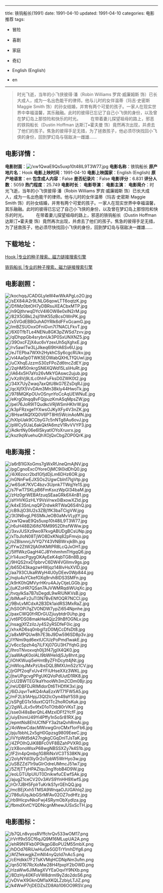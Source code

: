 
---
title: 铁钩船长(1991)
date: 1991-04-10
updated: 1991-04-10
categories: 电影推荐
tags:
- 冒险
- 喜剧
- 家庭
- 奇幻

- English (English)
- en
---


> 时光飞逝，当年的小飞侠彼得·潘（Robin Williams 罗宾·威廉姆斯 饰）已长大成人，成为一名出色能干的律师。他与儿时的女伴温蒂（玛吉·史密斯 Maggie Smith 饰）的孙女结婚，并育有两个可爱的孩子。一家人在现实世界中幸福温馨，其乐融融。此时的彼得已忘记了自己小飞侠的身份，以及曾在梦幻岛上那惊险和快乐的时光。  　　在带着妻儿探望祖母的路上，邪恶的铁钩船长（Dustin Hoffman 达斯汀•霍夫曼 饰）竟然再次出现，并虏去了他们的孩子。焦急的彼得手足无措，为了拯救孩子，他必须尽快找回小飞侠的身份，回到梦幻岛与宿敌决一雌雄……

## **电影详情**：

**电影封面**：<img src="https://image.tmdb.org/t/p/w200/xw1QwaE9Qs5uxp10t48lL9T3W77.jpg" alt="/xw1QwaE9Qs5uxp10t48lL9T3W77.jpg" title="/xw1QwaE9Qs5uxp10t48lL9T3W77.jpg">
**电影名称**：铁钩船长
**原产地片名**：Hook
**电影上映时间**：1991-04-10
**电影上映国家**：English (English)
**原产地语言**：en
**包含成人内容**：False
**是否纪录片**：False
**电影评分**：6.831
**评分人数**：5059
**热门程度**：25.749
**电影时长**：
**电影导演**：
**电影主演**：
**电影简介**：时光飞逝，当年的小飞侠彼得·潘（Robin Williams 罗宾·威廉姆斯 饰）已长大成人，成为一名出色能干的律师。他与儿时的女伴温蒂（玛吉·史密斯 Maggie Smith 饰）的孙女结婚，并育有两个可爱的孩子。一家人在现实世界中幸福温馨，其乐融融。此时的彼得已忘记了自己小飞侠的身份，以及曾在梦幻岛上那惊险和快乐的时光。  　　在带着妻儿探望祖母的路上，邪恶的铁钩船长（Dustin Hoffman 达斯汀•霍夫曼 饰）竟然再次出现，并虏去了他们的孩子。焦急的彼得手足无措，为了拯救孩子，他必须尽快找回小飞侠的身份，回到梦幻岛与宿敌决一雌雄……

## **下载地址**：
[Hook |专业的种子搜索、磁力链接搜索引擎](https://movie.amd794.com:2083/?search=Hook&ordering=&mode=match_phrase&page_size=10&page=1)

[铁钩船长 |专业的种子搜索、磁力链接搜索引擎](https://movie.amd794.com:2083/?search=%E9%93%81%E9%92%A9%E8%88%B9%E9%95%BF&ordering=&mode=match_phrase&page_size=10&page=1)
 

## **电影剧照**：
<img src="https://image.tmdb.org/t/p/original/kochqqJCADGLyIeW4wWkAPgLo2O.jpg" alt="/kochqqJCADGLyIeW4wWkAPgLo2O.jpg" title="/kochqqJCADGLyIeW4wWkAPgLo2O.jpg"><img src="https://image.tmdb.org/t/p/original/sEX84iA2r9LNLG6qowLTT6oqtzK.jpg" alt="/sEX84iA2r9LNLG6qowLTT6oqtzK.jpg" title="/sEX84iA2r9LNLG6qowLTT6oqtzK.jpg"><img src="https://image.tmdb.org/t/p/original/DfiMz0btOH7yDBRsuXEACbxMTP.jpg" alt="/DfiMz0btOH7yDBRsuXEACbxMTP.jpg" title="/DfiMz0btOH7yDBRsuXEACbxMTP.jpg"><img src="https://image.tmdb.org/t/p/original/n9QjthrwqDYcV4I6OW8e0xlN2rM.jpg" alt="/n9QjthrwqDYcV4I6OW8e0xlN2rM.jpg" title="/n9QjthrwqDYcV4I6OW8e0xlN2rM.jpg"><img src="https://image.tmdb.org/t/p/original/82X5GBkL2sjI1lhK55zBcsOWnPK.jpg" alt="/82X5GBkL2sjI1lhK55zBcsOWnPK.jpg" title="/82X5GBkL2sjI1lhK55zBcsOWnPK.jpg"><img src="https://image.tmdb.org/t/p/original/x5VGdEBBGuhA0YRlk6dFFxGcamG.jpg" alt="/x5VGdEBBGuhA0YRlk6dFFxGcamG.jpg" title="/x5VGdEBBGuhA0YRlk6dFFxGcamG.jpg"><img src="https://image.tmdb.org/t/p/original/imBZSUOxxOFniGvn7I7NACLFkvT.jpg" alt="/imBZSUOxxOFniGvn7I7NACLFkvT.jpg" title="/imBZSUOxxOFniGvn7I7NACLFkvT.jpg"><img src="https://image.tmdb.org/t/p/original/6X0TfbTLe4NENu8GK3pZWSd7zvv.jpg" alt="/6X0TfbTLe4NENu8GK3pZWSd7zvv.jpg" title="/6X0TfbTLe4NENu8GK3pZWSd7zvv.jpg"><img src="https://image.tmdb.org/t/p/original/qlDhppGb4srybnUk3P0SxUNXNZ5.jpg" alt="/qlDhppGb4srybnUk3P0SxUNXNZ5.jpg" title="/qlDhppGb4srybnUk3P0SxUNXNZ5.jpg"><img src="https://image.tmdb.org/t/p/original/39OxcFZjX4uc6vYzexUh5qXghxE.jpg" alt="/39OxcFZjX4uc6vYzexUh5qXghxE.jpg" title="/39OxcFZjX4uc6vYzexUh5qXghxE.jpg"><img src="https://image.tmdb.org/t/p/original/rv5awlTw3LjJlkeq6l9tHA6Sv6U.jpg" alt="/rv5awlTw3LjJlkeq6l9tHA6Sv6U.jpg" title="/rv5awlTw3LjJlkeq6l9tHA6Sv6U.jpg"><img src="https://image.tmdb.org/t/p/original/eJTEPba7WXh2HykhCSy6cgcRUkv.jpg" alt="/eJTEPba7WXh2HykhCSy6cgcRUkv.jpg" title="/eJTEPba7WXh2HykhCSy6cgcRUkv.jpg"><img src="https://image.tmdb.org/t/p/original/vl4Aa0p0TWK5EOWabQXHLTfQUwl.jpg" alt="/vl4Aa0p0TWK5EOWabQXHLTfQUwl.jpg" title="/vl4Aa0p0TWK5EOWabQXHLTfQUwl.jpg"><img src="https://image.tmdb.org/t/p/original/uCXhqEJzzmS30zFPoZd6tncZdEY.jpg" alt="/uCXhqEJzzmS30zFPoZd6tncZdEY.jpg" title="/uCXhqEJzzmS30zFPoZd6tncZdEY.jpg"><img src="https://image.tmdb.org/t/p/original/2qHM50nkrgSN6XQWd15LsliHuRt.jpg" alt="/2qHM50nkrgSN6XQWd15LsliHuRt.jpg" title="/2qHM50nkrgSN6XQWd15LsliHuRt.jpg"><img src="https://image.tmdb.org/t/p/original/iA64x5H7aYo26vMkYGAswc2ujub.jpg" alt="/iA64x5H7aYo26vMkYGAswc2ujub.jpg" title="/iA64x5H7aYo26vMkYGAswc2ujub.jpg"><img src="https://image.tmdb.org/t/p/original/vXz8Vj9LtLc0hhFuFksD0ZWK0t2.jpg" alt="/vXz8Vj9LtLc0hhFuFksD0ZWK0t2.jpg" title="/vXz8Vj9LtLc0hhFuFksD0ZWK0t2.jpg"><img src="https://image.tmdb.org/t/p/original/34X7UyZwaq7axQtU8kG7EZsDqRJ.jpg" alt="/34X7UyZwaq7axQtU8kG7EZsDqRJ.jpg" title="/34X7UyZwaq7axQtU8kG7EZsDqRJ.jpg"><img src="https://image.tmdb.org/t/p/original/qcXjfX5VvDAm3Mn38kIy44HwoTk.jpg" alt="/qcXjfX5VvDAm3Mn38kIy44HwoTk.jpg" title="/qcXjfX5VvDAm3Mn38kIy44HwoTk.jpg"><img src="https://image.tmdb.org/t/p/original/978MQKpOUvOSnynYoCcAqUEWNuE.jpg" alt="/978MQKpOUvOSnynYoCcAqUEWNuE.jpg" title="/978MQKpOUvOSnynYoCcAqUEWNuE.jpg"><img src="https://image.tmdb.org/t/p/original/eKrgOlnqq8vFQjpuzKmASqMpsZW.jpg" alt="/eKrgOlnqq8vFQjpuzKmASqMpsZW.jpg" title="/eKrgOlnqq8vFQjpuzKmASqMpsZW.jpg"><img src="https://image.tmdb.org/t/p/original/pel76JoR9ITQudkcVRjWSmHKhrW.jpg" alt="/pel76JoR9ITQudkcVRjWSmHKhrW.jpg" title="/pel76JoR9ITQudkcVRjWSmHKhrW.jpg"><img src="https://image.tmdb.org/t/p/original/k3pFRzxge1YXwsOJKyXFy4V3nZK.jpg" alt="/k3pFRzxge1YXwsOJKyXFy4V3nZK.jpg" title="/k3pFRzxge1YXwsOJKyXFy4V3nZK.jpg"><img src="https://image.tmdb.org/t/p/original/8HswfAQfXQ0V6PT8Ht5WcinAoMN.jpg" alt="/8HswfAQfXQ0V6PT8Ht5WcinAoMN.jpg" title="/8HswfAQfXQ0V6PT8Ht5WcinAoMN.jpg"><img src="https://image.tmdb.org/t/p/original/hXIpUak9CCbyG7c5nNTg8Au6ovJ.jpg" alt="/hXIpUak9CCbyG7c5nNTg8Au6ovJ.jpg" title="/hXIpUak9CCbyG7c5nNTg8Au6ovJ.jpg"><img src="https://image.tmdb.org/t/p/original/pWCy5UaL6akQkfA6mzV1RvVVYP3.jpg" alt="/pWCy5UaL6akQkfA6mzV1RvVVYP3.jpg" title="/pWCy5UaL6akQkfA6mzV1RvVVYP3.jpg"><img src="https://image.tmdb.org/t/p/original/AdkrtNy06e6ISkyatIOYoXruxrx.jpg" alt="/AdkrtNy06e6ISkyatIOYoXruxrx.jpg" title="/AdkrtNy06e6ISkyatIOYoXruxrx.jpg"><img src="https://image.tmdb.org/t/p/original/ksz9qWuehuQhXOjQxCbgZOP0QrK.jpg" alt="/ksz9qWuehuQhXOjQxCbgZOP0QrK.jpg" title="/ksz9qWuehuQhXOjQxCbgZOP0QrK.jpg">

## **电影海报**：
<img src="https://image.tmdb.org/t/p/original/a6rB1lGXoGms7gWxRfJneQmAjNV.jpg" alt="/a6rB1lGXoGms7gWxRfJneQmAjNV.jpg" title="/a6rB1lGXoGms7gWxRfJneQmAjNV.jpg"><img src="https://image.tmdb.org/t/p/original/pgCgnoExcOYoreOjMC9i0idDhQ0.jpg" alt="/pgCgnoExcOYoreOjMC9i0idDhQ0.jpg" title="/pgCgnoExcOYoreOjMC9i0idDhQ0.jpg"><img src="https://image.tmdb.org/t/p/original/4iX6zocr2bd1GfjdDjLm6DHz6OR.jpg" alt="/4iX6zocr2bd1GfjdDjLm6DHz6OR.jpg" title="/4iX6zocr2bd1GfjdDjLm6DHz6OR.jpg"><img src="https://image.tmdb.org/t/p/original/nGNnFwEJXSOs2UgwCbln17IgVtp.jpg" alt="/nGNnFwEJXSOs2UgwCbln17IgVtp.jpg" title="/nGNnFwEJXSOs2UgwCbln17IgVtp.jpg"><img src="https://image.tmdb.org/t/p/original/w6SoK7KVC4bzv3Upnk7TWqjYe1S.jpg" alt="/w6SoK7KVC4bzv3Upnk7TWqjYe1S.jpg" title="/w6SoK7KVC4bzv3Upnk7TWqjYe1S.jpg"><img src="https://image.tmdb.org/t/p/original/s7FwT7SKLpB6FmKsxzWpGl34baM.jpg" alt="/s7FwT7SKLpB6FmKsxzWpGl34baM.jpg" title="/s7FwT7SKLpB6FmKsxzWpGl34baM.jpg"><img src="https://image.tmdb.org/t/p/original/zHz0grWEBAfzuqSEaaGRk6X4nB1.jpg" alt="/zHz0grWEBAfzuqSEaaGRk6X4nB1.jpg" title="/zHz0grWEBAfzuqSEaaGRk6X4nB1.jpg"><img src="https://image.tmdb.org/t/p/original/aYHVKGzHLY9VsVrwx0iBxowXZId.jpg" alt="/aYHVKGzHLY9VsVrwx0iBxowXZId.jpg" title="/aYHVKGzHLY9VsVrwx0iBxowXZId.jpg"><img src="https://image.tmdb.org/t/p/original/k4xE3SnLnqQPZrdwkRTWaQ6S4hQ.jpg" alt="/k4xE3SnLnqQPZrdwkRTWaQ6S4hQ.jpg" title="/k4xE3SnLnqQPZrdwkRTWaQ6S4hQ.jpg"><img src="https://image.tmdb.org/t/p/original/cB9JjO3IU2s3ZBj1fK3baTCigVW.jpg" alt="/cB9JjO3IU2s3ZBj1fK3baTCigVW.jpg" title="/cB9JjO3IU2s3ZBj1fK3baTCigVW.jpg"><img src="https://image.tmdb.org/t/p/original/3t3N6vgLP6SMkJeOB0aMvVLyjtY.jpg" alt="/3t3N6vgLP6SMkJeOB0aMvVLyjtY.jpg" title="/3t3N6vgLP6SMkJeOB0aMvVLyjtY.jpg"><img src="https://image.tmdb.org/t/p/original/xw1QwaE9Qs5uxp10t48lL9T3W77.jpg" alt="/xw1QwaE9Qs5uxp10t48lL9T3W77.jpg" title="/xw1QwaE9Qs5uxp10t48lL9T3W77.jpg"><img src="https://image.tmdb.org/t/p/original/r6uH48B2i6ifd76M9952DhsfWWw.jpg" alt="/r6uH48B2i6ifd76M9952DhsfWWw.jpg" title="/r6uH48B2i6ifd76M9952DhsfWWw.jpg"><img src="https://image.tmdb.org/t/p/original/3xvJUSXz9wo97kvgABUDgBCsUNp.jpg" alt="/3xvJUSXz9wo97kvgABUDgBCsUNp.jpg" title="/3xvJUSXz9wo97kvgABUDgBCsUNp.jpg"><img src="https://image.tmdb.org/t/p/original/xTbJIoN08TjWO8DxKNq82pFmvjo.jpg" alt="/xTbJIoN08TjWO8DxKNq82pFmvjo.jpg" title="/xTbJIoN08TjWO8DxKNq82pFmvjo.jpg"><img src="https://image.tmdb.org/t/p/original/oZBlsnnrjJVYQ7Y43VNBWrxjkBh.jpg" alt="/oZBlsnnrjJVYQ7Y43VNBWrxjkBh.jpg" title="/oZBlsnnrjJVYQ7Y43VNBWrxjkBh.jpg"><img src="https://image.tmdb.org/t/p/original/fYw2ZtW2IjA0hKMtPR8LcQJxOH1.jpg" alt="/fYw2ZtW2IjA0hKMtPR8LcQJxOH1.jpg" title="/fYw2ZtW2IjA0hKMtPR8LcQJxOH1.jpg"><img src="https://image.tmdb.org/t/p/original/5IffWkzGagH4CJ8YnhmhmTHgqQ6.jpg" alt="/5IffWkzGagH4CJ8YnhmhmTHgqQ6.jpg" title="/5IffWkzGagH4CJ8YnhmhmTHgqQ6.jpg"><img src="https://image.tmdb.org/t/p/original/r1i4uxcPgygOKAyEeK4qbTG8n8B.jpg" alt="/r1i4uxcPgygOKAyEeK4qbTG8n8B.jpg" title="/r1i4uxcPgygOKAyEeK4qbTG8n8B.jpg"><img src="https://image.tmdb.org/t/p/original/9HQS2nxD1pbrvC6DW4VGIlmv9gs.jpg" alt="/9HQS2nxD1pbrvC6DW4VGIlmv9gs.jpg" title="/9HQS2nxD1pbrvC6DW4VGIlmv9gs.jpg"><img src="https://image.tmdb.org/t/p/original/b65D43kagzwHWjqz148lvHsXVlD.jpg" alt="/b65D43kagzwHWjqz148lvHsXVlD.jpg" title="/b65D43kagzwHWjqz148lvHsXVlD.jpg"><img src="https://image.tmdb.org/t/p/original/aa793CUkaRWyH4U0yDEev0Wp844.jpg" alt="/aa793CUkaRWyH4U0yDEev0Wp844.jpg" title="/aa793CUkaRWyH4U0yDEev0Wp844.jpg"><img src="https://image.tmdb.org/t/p/original/nqlu4uYCkefOXq9rvh8IDS3SMFn.jpg" alt="/nqlu4uYCkefOXq9rvh8IDS3SMFn.jpg" title="/nqlu4uYCkefOXq9rvh8IDS3SMFn.jpg"><img src="https://image.tmdb.org/t/p/original/k9rK0hQMVyrHKru4AJyCtjeLGGb.jpg" alt="/k9rK0hQMVyrHKru4AJyCtjeLGGb.jpg" title="/k9rK0hQMVyrHKru4AJyCtjeLGGb.jpg"><img src="https://image.tmdb.org/t/p/original/juKZoHR7QSan7AJVWMRqdiWUqXc.jpg" alt="/juKZoHR7QSan7AJVWMRqdiWUqXc.jpg" title="/juKZoHR7QSan7AJVWMRqdiWUqXc.jpg"><img src="https://image.tmdb.org/t/p/original/tvqylkSa7B7sDegdL9wRlUNKVsB.jpg" alt="/tvqylkSa7B7sDegdL9wRlUNKVsB.jpg" title="/tvqylkSa7B7sDegdL9wRlUNKVsB.jpg"><img src="https://image.tmdb.org/t/p/original/bIMueFz2uTl3N7BvENfOQR7NCCI.jpg" alt="/bIMueFz2uTl3N7BvENfOQR7NCCI.jpg" title="/bIMueFz2uTl3N7BvENfOQR7NCCI.jpg"><img src="https://image.tmdb.org/t/p/original/9BvLvMCdxA2B3Dk1aidRS3MxRaZ.jpg" alt="/9BvLvMCdxA2B3Dk1aidRS3MxRaZ.jpg" title="/9BvLvMCdxA2B3Dk1aidRS3MxRaZ.jpg"><img src="https://image.tmdb.org/t/p/original/hS0OPi7qZVONDW7ypZi654Npnhe.jpg" alt="/hS0OPi7qZVONDW7ypZi654Npnhe.jpg" title="/hS0OPi7qZVONDW7ypZi654Npnhe.jpg"><img src="https://image.tmdb.org/t/p/original/paxCWQ0frRDrGUZjiuybtdr0Uhp.jpg" alt="/paxCWQ0frRDrGUZjiuybtdr0Uhp.jpg" title="/paxCWQ0frRDrGUZjiuybtdr0Uhp.jpg"><img src="https://image.tmdb.org/t/p/original/vt6PDS08makHeAQjz29hBfOGNLv.jpg" alt="/vt6PDS08makHeAQjz29hBfOGNLv.jpg" title="/vt6PDS08makHeAQjz29hBfOGNLv.jpg"><img src="https://image.tmdb.org/t/p/original/nsagjXfZziIzJy4S2yRSDfeF0ic.jpg" alt="/nsagjXfZziIzJy4S2yRSDfeF0ic.jpg" title="/nsagjXfZziIzJy4S2yRSDfeF0ic.jpg"><img src="https://image.tmdb.org/t/p/original/xhxAD6sq0nbgI1zD0MjCcDfsDt8.jpg" alt="/xhxAD6sq0nbgI1zD0MjCcDfsDt8.jpg" title="/xhxAD6sq0nbgI1zD0MjCcDfsDt8.jpg"><img src="https://image.tmdb.org/t/p/original/a8xMPQUw8h7E3bJ9Dw596SD8p3v.jpg" alt="/a8xMPQUw8h7E3bJ9Dw596SD8p3v.jpg" title="/a8xMPQUw8h7E3bJ9Dw596SD8p3v.jpg"><img src="https://image.tmdb.org/t/p/original/iYNmi9qd6extUCIUzPoPmd1wakE.jpg" alt="/iYNmi9qd6extUCIUzPoPmd1wakE.jpg" title="/iYNmi9qd6extUCIUzPoPmd1wakE.jpg"><img src="https://image.tmdb.org/t/p/original/v6ccSpzh4q7iLFXj07GU3H7YqhG.jpg" alt="/v6ccSpzh4q7iLFXj07GU3H7YqhG.jpg" title="/v6ccSpzh4q7iLFXj07GU3H7YqhG.jpg"><img src="https://image.tmdb.org/t/p/original/lhroTNvoxvqh0lj3f47jgIX4QK0.jpg" alt="/lhroTNvoxvqh0lj3f47jgIX4QK0.jpg" title="/lhroTNvoxvqh0lj3f47jgIX4QK0.jpg"><img src="https://image.tmdb.org/t/p/original/aaWAqK0oIALI9bWHeIdjSJy8hnt.jpg" alt="/aaWAqK0oIALI9bWHeIdjSJy8hnt.jpg" title="/aaWAqK0oIALI9bWHeIdjSJy8hnt.jpg"><img src="https://image.tmdb.org/t/p/original/iOhKWuqi5eHmtByZFhDcytt4jNt.jpg" alt="/iOhKWuqi5eHmtByZFhDcytt4jNt.jpg" title="/iOhKWuqi5eHmtByZFhDcytt4jNt.jpg"><img src="https://image.tmdb.org/t/p/original/nWlcqJMxPzUbsDQLBMXUm52z1CV.jpg" alt="/nWlcqJMxPzUbsDQLBMXUm52z1CV.jpg" title="/nWlcqJMxPzUbsDQLBMXUm52z1CV.jpg"><img src="https://image.tmdb.org/t/p/original/jrGPf2oqFxUv4YFiUHseXXz3WKL.jpg" alt="/jrGPf2oqFxUv4YFiUHseXXz3WKL.jpg" title="/jrGPf2oqFxUv4YFiUHseXXz3WKL.jpg"><img src="https://image.tmdb.org/t/p/original/jtwUPgcvgPPgUKQVoPdUutD1RK8.jpg" alt="/jtwUPgcvgPPgUKQVoPdUutD1RK8.jpg" title="/jtwUPgcvgPPgUKQVoPdUutD1RK8.jpg"><img src="https://image.tmdb.org/t/p/original/cU2BWTEG1kaYhooWh3m2CDm0Bjr.jpg" alt="/cU2BWTEG1kaYhooWh3m2CDm0Bjr.jpg" title="/cU2BWTEG1kaYhooWh3m2CDm0Bjr.jpg"><img src="https://image.tmdb.org/t/p/original/reUDBFDJRlMldorDt6THDfIK3xl.jpg" alt="/reUDBFDJRlMldorDt6THDfIK3xl.jpg" title="/reUDBFDJRlMldorDt6THDfIK3xl.jpg"><img src="https://image.tmdb.org/t/p/original/6iDJqvrTwKQ4rAaEzxWT71FW5A5.jpg" alt="/6iDJqvrTwKQ4rAaEzxWT71FW5A5.jpg" title="/6iDJqvrTwKQ4rAaEzxWT71FW5A5.jpg"><img src="https://image.tmdb.org/t/p/original/mF2Lb1AHpjJ3QI2lcOyn49aY5S9.jpg" alt="/mF2Lb1AHpjJ3QI2lcOyn49aY5S9.jpg" title="/mF2Lb1AHpjJ3QI2lcOyn49aY5S9.jpg"><img src="https://image.tmdb.org/t/p/original/sSPgEG1x1duxtCQ1Tc2hoROsKuk.jpg" alt="/sSPgEG1x1duxtCQ1Tc2hoROsKuk.jpg" title="/sSPgEG1x1duxtCQ1Tc2hoROsKuk.jpg"><img src="https://image.tmdb.org/t/p/original/2gWLJLv5v9fxD1oTOtb80rVKsT.jpg" alt="/2gWLJLv5v9fxD1oTOtb80rVKsT.jpg" title="/2gWLJLv5v9fxD1oTOtb80rVKsT.jpg"><img src="https://image.tmdb.org/t/p/original/sse0i48sBerQhL4MzxlDFf2YcfF.jpg" alt="/sse0i48sBerQhL4MzxlDFf2YcfF.jpg" title="/sse0i48sBerQhL4MzxlDFf2YcfF.jpg"><img src="https://image.tmdb.org/t/p/original/uiyEhimU49Yi4Pffy1n5oSr81RX.jpg" alt="/uiyEhimU49Yi4Pffy1n5oSr81RX.jpg" title="/uiyEhimU49Yi4Pffy1n5oSr81RX.jpg"><img src="https://image.tmdb.org/t/p/original/epmtNs8EhUCfNFY3a2taQvhRmAi.jpg" alt="/epmtNs8EhUCfNFY3a2taQvhRmAi.jpg" title="/epmtNs8EhUCfNFY3a2taQvhRmAi.jpg"><img src="https://image.tmdb.org/t/p/original/4oWewCdacMWxwgGroCMxf1orFb6.jpg" alt="/4oWewCdacMWxwgGroCMxf1orFb6.jpg" title="/4oWewCdacMWxwgGroCMxf1orFb6.jpg"><img src="https://image.tmdb.org/t/p/original/pju1bbhL2x5gH0Gpzsg9809EeeC.jpg" alt="/pju1bbhL2x5gH0Gpzsg9809EeeC.jpg" title="/pju1bbhL2x5gH0Gpzsg9809EeeC.jpg"><img src="https://image.tmdb.org/t/p/original/iVYpWd5dA27ngkgCGqDnITJsTaK.jpg" alt="/iVYpWd5dA27ngkgCGqDnITJsTaK.jpg" title="/iVYpWd5dA27ngkgCGqDnITJsTaK.jpg"><img src="https://image.tmdb.org/t/p/original/4ZPOIhQJiK8BFc0VF8BZahPVXR0.jpg" alt="/4ZPOIhQJiK8BFc0VF8BZahPVXR0.jpg" title="/4ZPOIhQJiK8BFc0VF8BZahPVXR0.jpg"><img src="https://image.tmdb.org/t/p/original/zXBonoWsxP68wgNBSSXZy7k4S1b.jpg" alt="/zXBonoWsxP68wgNBSSXZy7k4S1b.jpg" title="/zXBonoWsxP68wgNBSSXZy7k4S1b.jpg"><img src="https://image.tmdb.org/t/p/original/lF2in4pQmbg1G8RiNxVC3T538KN.jpg" alt="/lF2in4pQmbg1G8RiNxVC3T538KN.jpg" title="/lF2in4pQmbg1G8RiNxVC3T538KN.jpg"><img src="https://image.tmdb.org/t/p/original/2olyNYdl3Iy0r2oTpbW5WrHyo3w.jpg" alt="/2olyNYdl3Iy0r2oTpbW5WrHyo3w.jpg" title="/2olyNYdl3Iy0r2oTpbW5WrHyo3w.jpg"><img src="https://image.tmdb.org/t/p/original/uSBZZd71r9aGIrOdreUMmcJ51w7.jpg" alt="/uSBZZd71r9aGIrOdreUMmcJ51w7.jpg" title="/uSBZZd71r9aGIrOdreUMmcJ51w7.jpg"><img src="https://image.tmdb.org/t/p/original/5ZIfjTTyHPAZIqu3ng1fobB4D9W.jpg" alt="/5ZIfjTTyHPAZIqu3ng1fobB4D9W.jpg" title="/5ZIfjTTyHPAZIqu3ng1fobB4D9W.jpg"><img src="https://image.tmdb.org/t/p/original/eoLGTUIpUIUT0DnikwfuCEwfSAk.jpg" alt="/eoLGTUIpUIUT0DnikwfuCEwfSAk.jpg" title="/eoLGTUIpUIUT0DnikwfuCEwfSAk.jpg"><img src="https://image.tmdb.org/t/p/original/ajugZ1ceCV20v3AVS9YnHH9XwfS.jpg" alt="/ajugZ1ceCV20v3AVS9YnHH9XwfS.jpg" title="/ajugZ1ceCV20v3AVS9YnHH9XwfS.jpg"><img src="https://image.tmdb.org/t/p/original/rOr7JBH5FplrTuKrlkS1yrGEhQQ.jpg" alt="/rOr7JBH5FplrTuKrlkS1yrGEhQQ.jpg" title="/rOr7JBH5FplrTuKrlkS1yrGEhQQ.jpg"><img src="https://image.tmdb.org/t/p/original/mcBEjXxh5TMSA9WnqaOJUGAhlq2.jpg" alt="/mcBEjXxh5TMSA9WnqaOJUGAhlq2.jpg" title="/mcBEjXxh5TMSA9WnqaOJUGAhlq2.jpg"><img src="https://image.tmdb.org/t/p/original/786ulUqJkbGSrMFAv02OZ7odHfz.jpg" alt="/786ulUqJkbGSrMFAv02OZ7odHfz.jpg" title="/786ulUqJkbGSrMFAv02OZ7odHfz.jpg"><img src="https://image.tmdb.org/t/p/original/rb9HicpvNkoFwj4SRymObXydlza.jpg" alt="/rb9HicpvNkoFwj4SRymObXydlza.jpg" title="/rb9HicpvNkoFwj4SRymObXydlza.jpg"><img src="https://image.tmdb.org/t/p/original/fbmdXvtCYQDNcgnMhewJUSxScTH.jpg" alt="/fbmdXvtCYQDNcgnMhewJUSxScTH.jpg" title="/fbmdXvtCYQDNcgnMhewJUSxScTH.jpg">

## **电影图标**：
<img src="https://image.tmdb.org/t/p/original/b7QLn8vyosRVffchrQv533wOM17.png" alt="/b7QLn8vyosRVffchrQv533wOM17.png" title="/b7QLn8vyosRVffchrQv533wOM17.png"><img src="https://image.tmdb.org/t/p/original/rVrlf9x5SCf6qJQ9M16MLupUA2A.png" alt="/rVrlf9x5SCf6qJQ9M16MLupUA2A.png" title="/rVrlf9x5SCf6qJQ9M16MLupUA2A.png"><img src="https://image.tmdb.org/t/p/original/ehR9N1Fkb0P0kgpGBoPU2M55mbX.png" alt="/ehR9N1Fkb0P0kgpGBoPU2M55mbX.png" title="/ehR9N1Fkb0P0kgpGBoPU2M55mbX.png"><img src="https://image.tmdb.org/t/p/original/hDOd76RiUwHuGe5GDTrYImhDYg6.png" alt="/hDOd76RiUwHuGe5GDTrYImhDYg6.png" title="/hDOd76RiUwHuGe5GDTrYImhDYg6.png"><img src="https://image.tmdb.org/t/p/original/AfZfekwgjkZmNIl4nyQzId7nAc5.png" alt="/AfZfekwgjkZmNIl4nyQzId7nAc5.png" title="/AfZfekwgjkZmNIl4nyQzId7nAc5.png"><img src="https://image.tmdb.org/t/p/original/cEHdkkl7F2TsKVMqHCDNpNm3ufm.png" alt="/cEHdkkl7F2TsKVMqHCDNpNm3ufm.png" title="/cEHdkkl7F2TsKVMqHCDNpNm3ufm.png"><img src="https://image.tmdb.org/t/p/original/qn5O167RcXoMw28H4fpxpY2bOWD.png" alt="/qn5O167RcXoMw28H4fpxpY2bOWD.png" title="/qn5O167RcXoMw28H4fpxpY2bOWD.png"><img src="https://image.tmdb.org/t/p/original/rlzaWw6JIMlagXVYEaOqvIY9NXb.png" alt="/rlzaWw6JIMlagXVYEaOqvIY9NXb.png" title="/rlzaWw6JIMlagXVYEaOqvIY9NXb.png"><img src="https://image.tmdb.org/t/p/original/8DzHy40KFoVW8drml9yZdo2doS6.png" alt="/8DzHy40KFoVW8drml9yZdo2doS6.png" title="/8DzHy40KFoVW8drml9yZdo2doS6.png"><img src="https://image.tmdb.org/t/p/original/vDVwX9GknQM1aXKQLZzbiyLTJiZ.png" alt="/vDVwX9GknQM1aXKQLZzbiyLTJiZ.png" title="/vDVwX9GknQM1aXKQLZzbiyLTJiZ.png"><img src="https://image.tmdb.org/t/p/original/k4WwP7rjDEDZsZD8Ab106OO9RSV.png" alt="/k4WwP7rjDEDZsZD8Ab106OO9RSV.png" title="/k4WwP7rjDEDZsZD8Ab106OO9RSV.png">
